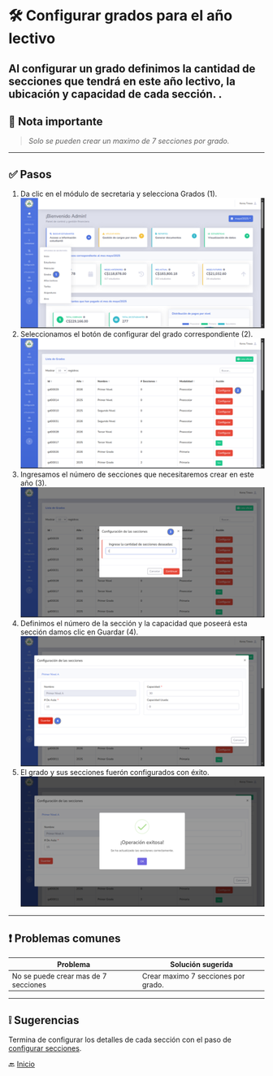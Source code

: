 # 🛠️ Configurar grados para el año lectivo

Al configurar un grado definimos la cantidad de secciones que tendrá en este año lectivo, la ubicación y capacidad de
cada sección.
.
---

## 📝 Nota importante

> *Solo se pueden crear un maximo de 7 secciones por grado.*
---

## ✅ Pasos

1. Da clic en el módulo de secretaria y selecciona Grados (1).
   ![Seleccione la vista de grados](../../assets/Configurar%20grados/Grados1.png)
2. Seleccionamos el botón de configurar del grado correspondiente (2).
   ![Seleccione la vista de grados](../../assets/Configurar%20grados/Grados2.png)
3. Ingresamos el número de secciones que necesitaremos crear en este año (3).
   ![Seleccione la vista de grados](../../assets/Configurar%20grados/Grados3.png)
4. Definimos el número de la sección y la capacidad que poseerá esta sección damos clic en Guardar (4).
   ![Seleccione la vista de grados](../../assets/Configurar%20grados/Grados4.png)
5. El grado y sus secciones fuerón configurados con éxito.
   ![Seleccione la vista de grados](../../assets/Configurar%20grados/Grados5.png)

---

<div style="page-break-after: always;"></div>

## ❗ Problemas comunes

| Problema                             | Solución sugerida                   |
|--------------------------------------|-------------------------------------|
| No se puede crear mas de 7 secciones | Crear maximo 7 secciones por grado. |

---

## ❕ Sugerencias

Termina de configurar los detalles de cada sección con el paso de [configurar secciones](Configurar%20secciones.md).

🔙 [Inicio](../../Index.md)


